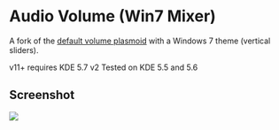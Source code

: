 # Audio Volume (Win7 Mixer)

A fork of the [default volume plasmoid](https://github.com/KDE/plasma-pa/tree/Plasma/5.5/applet) with a Windows 7 theme (vertical sliders).

v11+ requires KDE 5.7
v2 Tested on KDE 5.5 and 5.6

## Screenshot

![](https://i.imgur.com/6s1ZWl7.png)
